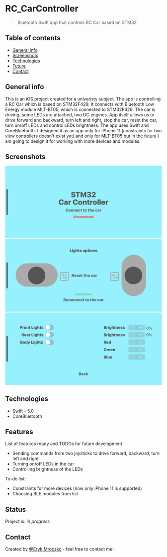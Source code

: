# RC_CarController
> Bluetooth Swift app that controls RC Car based on STM32

## Table of contents
* [General info](#general-info)
* [Screenshots](#screenshots)
* [Technologies](#technologies)
* [Future](#future)
* [Contact](#contact)

## General info
This is an iOS project created for a univeristy subject. 
The app is controlling a RC Car which is based on STM32F429. It connects with Bluetooth Low Energy module MLT-BT05, which is connected to STM32F429. The car is driving, some LEDs are attached, two DC engines. 
App itself allows us to drive forward and backward, turn left and right, stop the car, reset the car, turn on/off LEDs and control LEDs brightness. 
The app uses Swift and CoreBluetooth.
I designed it as an app only for iPhone 11 (constraints for two view controllers doesn't exist yet) and only for MLT-BT05 but in the future I am going to design it for working with more devices and modules. 

## Screenshots
![Launch screenshot](./Screenshots/screenshot1.png)
![Main screenshot](./Screenshots/screenshot2.png)
![Lights screenshot](./Screenshots/screenshot3.png)

## Technologies
* Swift - 5.0
* CoreBluetooth

## Features
List of features ready and TODOs for future development
* Sending commands from two joysticks to drive forward, backward, turn left and right
* Turning on/off LEDs in the car
* Controlling brightness of the LEDs

To-do list:
* Constraints for more devices (now only iPhone 11 is supported)
* Choosing BLE modules from list

## Status
Project is: _in progress_

## Contact
Created by [@Eryk Mroczko](https://www.erykmroczko.pl/) - feel free to contact me!
